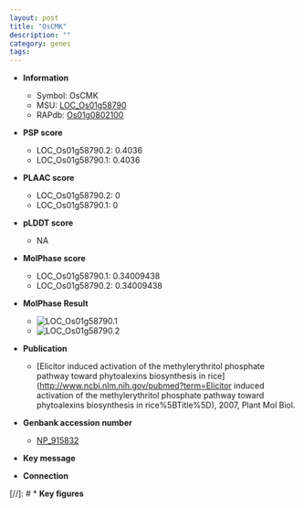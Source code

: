 ```yaml
---
layout: post
title: "OsCMK"
description: ""
category: genes
tags: 
---
```


* **Information**  
    + Symbol: OsCMK  
    + MSU: [LOC_Os01g58790](http://rice.plantbiology.msu.edu/cgi-bin/ORF_infopage.cgi?orf=LOC_Os01g58790)  
    + RAPdb: [Os01g0802100](http://rapdb.dna.affrc.go.jp/viewer/gbrowse_details/irgsp1?name=Os01g0802100)  

* **PSP score**  
    + LOC_Os01g58790.2: 0.4036 
    + LOC_Os01g58790.1: 0.4036 

* **PLAAC score**  
    + LOC_Os01g58790.2: 0 
    + LOC_Os01g58790.1: 0 

* **pLDDT score**
    + NA


* **MolPhase score**
    + LOC_Os01g58790.1: 0.34009438
    + LOC_Os01g58790.2: 0.34009438

* **MolPhase Result**
    + ![LOC_Os01g58790.1](https://304243504.github.io/Pictures/LOC_Os01g/LOC_Os01g58790.1.png)
    + ![LOC_Os01g58790.2](https://304243504.github.io/Pictures/LOC_Os01g/LOC_Os01g58790.2.png)

* **Publication**  
    + [Elicitor induced activation of the methylerythritol phosphate pathway toward phytoalexins biosynthesis in rice](http://www.ncbi.nlm.nih.gov/pubmed?term=Elicitor induced activation of the methylerythritol phosphate pathway toward phytoalexins biosynthesis in rice%5BTitle%5D), 2007, Plant Mol Biol.

* **Genbank accession number**  
    + [NP_915832](http://www.ncbi.nlm.nih.gov/nuccore/NP_915832)

* **Key message**  

* **Connection**  

[//]: # * **Key figures**  



